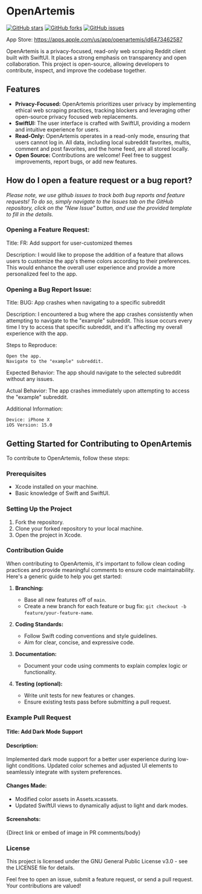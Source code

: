 # OpenArtemis
[![GitHub stars](https://img.shields.io/github/stars/ejbills/OpenArtemis.svg)](https://github.com/ejbills/OpenArtemis/stargazers)
[![GitHub forks](https://img.shields.io/github/forks/ejbills/OpenArtemis.svg)](https://github.com/ejbills/OpenArtemis/network)
[![GitHub issues](https://img.shields.io/github/issues/ejbills/OpenArtemis.svg)](https://github.com/ejbills/OpenArtemis/issues)

App Store: https://apps.apple.com/us/app/openartemis/id6473462587

OpenArtemis is a privacy-focused, read-only web scraping Reddit client built with SwiftUI. It places a strong emphasis on transparency and open collaboration. This project is open-source, allowing developers to contribute, inspect, and improve the codebase together.

## Features
- **Privacy-Focused:** OpenArtemis prioritizes user privacy by implementing ethical web scraping practices, tracking blockers and leveraging other open-source privacy focused web replacements.
- **SwiftUI:** The user interface is crafted with SwiftUI, providing a modern and intuitive experience for users.
- **Read-Only:** OpenArtemis operates in a read-only mode, ensuring that users cannot log in. All data, including local subreddit favorites, multis, comment and post favorites, and the home feed, are all stored locally.
- **Open Source:** Contributions are welcome! Feel free to suggest improvements, report bugs, or add new features.

## How do I open a feature request or a bug report?
*Please note, we use github issues to track both bug reports and feature requests! To do so, simply navigate to the Issues tab on the GitHub repository, click on the "New Issue" button, and use the provided template to fill in the details.*

### Opening a Feature Request:
Title: FR: Add support for user-customized themes

Description:
I would like to propose the addition of a feature that allows users to customize the app's theme colors according to their preferences. This would enhance the overall user experience and provide a more personalized feel to the app.

### Opening a Bug Report Issue:
Title: BUG: App crashes when navigating to a specific subreddit

Description:
I encountered a bug where the app crashes consistently when attempting to navigate to the "example" subreddit. This issue occurs every time I try to access that specific subreddit, and it's affecting my overall experience with the app.

Steps to Reproduce:

    Open the app.
    Navigate to the "example" subreddit.

Expected Behavior:
The app should navigate to the selected subreddit without any issues.

Actual Behavior:
The app crashes immediately upon attempting to access the "example" subreddit.

Additional Information:

    Device: iPhone X
    iOS Version: 15.0

## Getting Started for Contributing to OpenArtemis
To contribute to OpenArtemis, follow these steps:

### Prerequisites
- Xcode installed on your machine.
- Basic knowledge of Swift and SwiftUI.

### Setting Up the Project
1. Fork the repository.
2. Clone your forked repository to your local machine.
3. Open the project in Xcode.

### Contribution Guide
When contributing to OpenArtemis, it's important to follow clean coding practices and provide meaningful comments to ensure code maintainability. Here's a generic guide to help you get started:

1. **Branching:**
   - Base all new features off of `main`.
   - Create a new branch for each feature or bug fix: `git checkout -b feature/your-feature-name`.
   

3. **Coding Standards:**
   - Follow Swift coding conventions and style guidelines.
   - Aim for clear, concise, and expressive code.

4. **Documentation:**
   - Document your code using comments to explain complex logic or functionality.

5. **Testing (optional):**
   - Write unit tests for new features or changes.
   - Ensure existing tests pass before submitting a pull request.

### Example Pull Request

#### Title: Add Dark Mode Support

#### Description:
Implemented dark mode support for a better user experience during low-light conditions. Updated color schemes and adjusted UI elements to seamlessly integrate with system preferences.

#### Changes Made:
- Modified color assets in Assets.xcassets.
- Updated SwiftUI views to dynamically adjust to light and dark modes.

#### Screenshots:
{Direct link or embed of image in PR comments/body}

### License
This project is licensed under the GNU General Public License v3.0 - see the LICENSE file for details.

Feel free to open an issue, submit a feature request, or send a pull request. Your contributions are valued!
